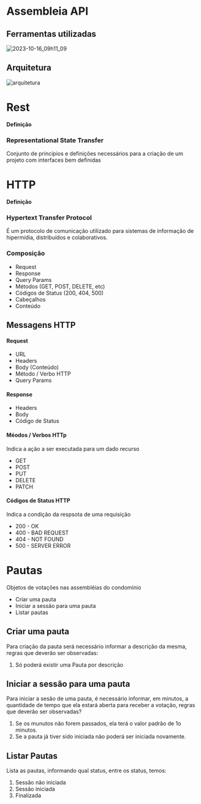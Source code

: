 # Assembleia API

## Ferramentas utilizadas

![2023-10-16_09h11_09](https://github.com/CristianoSFMothe/assembleia-api/assets/68359459/55bde00b-d29e-44ee-b2a1-8095e4cd75c0)

## Arquitetura

![arquitetura](https://github.com/CristianoSFMothe/assembleia-api/assets/68359459/d8ccab01-cb01-41a5-9279-3c5d1c0db159)

# Rest

**Definição**

### Representational State Transfer

Conjunto de princípios e definições necessários para a criação de um projeto com interfaces bem definidas

# HTTP

**Definição**

### Hypertext Transfer Protocol

É um protocolo de comunicação utilizado para sistemas de informação de hipermídia, distribuídos e colaborativos.

### Composição

* Request
* Response
* Query Params
* Métodos (GET, POST, DELETE, etc)
* Códigos de Status (200, 404, 500)
* Cabeçalhos
* Conteúdo

## Messagens HTTP

#### Request

* URL
* Headers
* Body (Conteúdo)
* Método / Verbo  HTTP
* Query Params

#### Response

* Headers
* Body
* Código de Status

#### Méodos / Verbos HTTp

Indica a ação a ser executada para um dado recurso

* GET
* POST
* PUT
* DELETE
* PATCH

#### Códigos de Status HTTP

Indica a condição da respsota de uma requisição

* 200 - OK
* 400 - BAD REQUEST
* 404 - NOT FOUND
* 500 - SERVER ERROR

# Pautas

Objetos de votações nas assembléias do condomínio

* Criar uma pauta
* Iniciar a sessão para uma pauta
* Listar pautas

## Criar uma pauta

Para criação da pauta será necessário informar a descrição da mesma, regras que deverão ser observadas:

1. Só poderá existir uma Pauta por descrição

## Iniciar a sessão para uma pauta

Para iniciar a sesão de uma pauta, é necessário informar, em minutos, a quantidade de tempo que ela estará aberta para receber a votação, regras que deverão ser observadas?

1. Se os munutos não forem passados, ela terá o valor padrão de 1o minutos.
2. Se a pauta já tiver sido iniciada não poderá ser iniciada novamente.

## Listar Pautas

Lista as pautas, informando qual status, entre os status, temos:

1. Sessão não iniciada
2. Sessão iniciada
3. Finalizada
